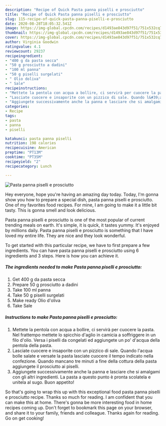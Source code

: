 ```yaml
---
description: "Recipe of Quick Pasta panna piselli e prosciutto"
title: "Recipe of Quick Pasta panna piselli e prosciutto"
slug: 115-recipe-of-quick-pasta-panna-piselli-e-prosciutto
date: 2020-08-28T18:05:32.541Z
image: https://img-global.cpcdn.com/recipes/d1493ae843d97f51/751x532cq70/pasta-panna-piselli-e-prosciutto-recipe-main-photo.jpg
thumbnail: https://img-global.cpcdn.com/recipes/d1493ae843d97f51/751x532cq70/pasta-panna-piselli-e-prosciutto-recipe-main-photo.jpg
cover: https://img-global.cpcdn.com/recipes/d1493ae843d97f51/751x532cq70/pasta-panna-piselli-e-prosciutto-recipe-main-photo.jpg
author: Virginia Goodwin
ratingvalue: 4.1
reviewcount: 29237
recipeingredient:
- "400 g da pasta secca"
- "50 g prosciutto a dadini"
- "100 ml panna"
- "50 g piselli surgelati"
- " Olio doliva"
- " Sale"
recipeinstructions:
- "Mettete la pentola con acqua a bollire, ci servirà per cuocere la pasta. Nel frattempo mettete lo spicchio d&#39;aglio in camicia a soffriggere in un filo d&#39;olio. Versa i piselli da congelati ed aggiungete un po&#39; d&#39;acqua della pentola della pasta."
- "Lasciate cuocere e insaporite con un pizzico di sale. Quando l&#39;acqua bolle salate e versate la pasta lasciate cuocere il tempo indicato nella confezione. Quando mancano tre minuti a fine della cottura della pasta aggiungete il prosciutto ai piselli."
- "Aggiungete successivamente anche la panna e lasciare che si amalgami con gli altri ingredienti. La pasta a questo punto è pronta scolatela e unitela al sugo. Buon appetito!"
categories:
- Recipe
tags:
- pasta
- panna
- piselli

katakunci: pasta panna piselli 
nutrition: 198 calories
recipecuisine: American
preptime: "PT13M"
cooktime: "PT35M"
recipeyield: "2"
recipecategory: Lunch

---
```



![Pasta panna piselli e prosciutto](https://img-global.cpcdn.com/recipes/d1493ae843d97f51/751x532cq70/pasta-panna-piselli-e-prosciutto-recipe-main-photo.jpg)

Hey everyone, hope you're having an amazing day today. Today, I'm gonna show you how to prepare a special dish, pasta panna piselli e prosciutto. One of my favorites food recipes. For mine, I am going to make it a little bit tasty. This is gonna smell and look delicious.



Pasta panna piselli e prosciutto is one of the most popular of current trending meals on earth. It's simple, it is quick, it tastes yummy. It's enjoyed by millions daily. Pasta panna piselli e prosciutto is something that I have loved my entire life. They are nice and they look wonderful.


To get started with this particular recipe, we have to first prepare a few ingredients. You can have pasta panna piselli e prosciutto using 6 ingredients and 3 steps. Here is how you can achieve it.

<!--inarticleads1-->

##### The ingredients needed to make Pasta panna piselli e prosciutto:

1. Get 400 g da pasta secca
1. Prepare 50 g prosciutto a dadini
1. Take 100 ml panna
1. Take 50 g piselli surgelati
1. Make ready  Olio d&#39;oliva
1. Take  Sale




<!--inarticleads2-->

##### Instructions to make Pasta panna piselli e prosciutto:

1. Mettete la pentola con acqua a bollire, ci servirà per cuocere la pasta. Nel frattempo mettete lo spicchio d&#39;aglio in camicia a soffriggere in un filo d&#39;olio. Versa i piselli da congelati ed aggiungete un po&#39; d&#39;acqua della pentola della pasta.
1. Lasciate cuocere e insaporite con un pizzico di sale. Quando l&#39;acqua bolle salate e versate la pasta lasciate cuocere il tempo indicato nella confezione. Quando mancano tre minuti a fine della cottura della pasta aggiungete il prosciutto ai piselli.
1. Aggiungete successivamente anche la panna e lasciare che si amalgami con gli altri ingredienti. La pasta a questo punto è pronta scolatela e unitela al sugo. Buon appetito!




So that's going to wrap this up with this exceptional food pasta panna piselli e prosciutto recipe. Thanks so much for reading. I am confident that you can make this at home. There's gonna be more interesting food in home recipes coming up. Don't forget to bookmark this page on your browser, and share it to your family, friends and colleague. Thanks again for reading. Go on get cooking!
